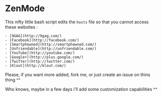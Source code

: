 # ZenMode

This nifty little bash script edits the `hosts` file so that you cannot access these websites : 

	- [9GAG](http://9gag.com/)
	- [Facebook](http://facebook.com/)
	- [Smartphowned](http://smartphowned.com/)
	- [Unfriendable](http://unfriendable.com/)
	- [YouTube](http://youtube.com/)
	- [Google+](http://plus.google.com/)
	- [Twitter](http://twitter.com/)
	- [Klout](http://klout.com/)

Please, if you want more added, fork me, or just create an issue on thins thing ^^

Who knows, maybe in a few days i'll add some customization capabilities ^^
